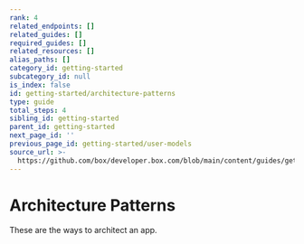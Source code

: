 ```yaml
---
rank: 4
related_endpoints: []
related_guides: []
required_guides: []
related_resources: []
alias_paths: []
category_id: getting-started
subcategory_id: null
is_index: false
id: getting-started/architecture-patterns
type: guide
total_steps: 4
sibling_id: getting-started
parent_id: getting-started
next_page_id: ''
previous_page_id: getting-started/user-models
source_url: >-
  https://github.com/box/developer.box.com/blob/main/content/guides/getting-started/architecture-patterns.md
---
```

# Architecture Patterns

These are the ways to architect an app.